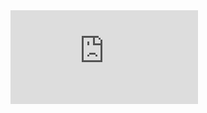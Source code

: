 <iframe src="https://discord.com/widget?id=1328158387472695416&theme=dark" allowtransparency="true" frameborder="0" sandbox="allow-popups allow-popups-to-escape-sandbox allow-same-origin allow-scripts"></iframe>
